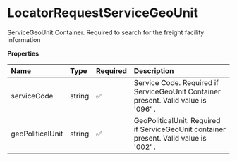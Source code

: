 # LocatorRequestServiceGeoUnit

ServiceGeoUnit Container. Required to search for the freight facility information

**Properties**

| Name             | Type   | Required | Description                                                                            |
| :--------------- | :----- | :------- | :------------------------------------------------------------------------------------- |
| serviceCode      | string | ✅       | Service Code. Required if ServiceGeoUnit Container present. Valid value is '096' .     |
| geoPoliticalUnit | string | ✅       | GeoPoliticalUnit. Required if ServiceGeoUnit container present. Valid value is '002' . |

<!-- This file was generated by liblab | https://liblab.com/ -->
